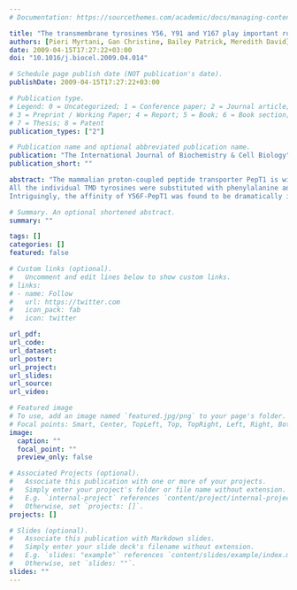 ```yaml
---
# Documentation: https://sourcethemes.com/academic/docs/managing-content/

title: "The transmembrane tyrosines Y56, Y91 and Y167 play important roles in determining the affinity and transport rate of the rabbit proton-coupled peptide transporter PepT1"
authors: [Pieri Myrtani, Gan Christine, Bailey Patrick, Meredith David]
date: 2009-04-15T17:27:22+03:00
doi: "10.1016/j.biocel.2009.04.014"

# Schedule page publish date (NOT publication's date).
publishDate: 2009-04-15T17:27:22+03:00

# Publication type.
# Legend: 0 = Uncategorized; 1 = Conference paper; 2 = Journal article;
# 3 = Preprint / Working Paper; 4 = Report; 5 = Book; 6 = Book section;
# 7 = Thesis; 8 = Patent
publication_types: ["2"]

# Publication name and optional abbreviated publication name.
publication: "The International Journal of Biochemistry & Cell Biology"
publication_short: ""

abstract: "The mammalian proton-coupled peptide transporter PepT1 is widely accepted as the major route of uptake for dietary nitrogen, as well as being responsible for the oral absorption of a number of classes of drugs, including 􏰐-lactam antibiotics and angiotensin-converting enzyme (ACE) inhibitors. Using site- directed mutagenesis and zero-trans transport assays, we investigated the role of conserved tyrosines in the transmembrane domains (TMDs) of rabbit PepT1 as predicted by hydropathy plots.
All the individual TMD tyrosines were substituted with phenylalanine and shown to retain the ability to traffic to the plasma membrane of Xenopus laevis oocytes. These single substitutions of TMD tyrosines by phenylalanine residues did not affect the proton dependence of peptide uptake, with all retaining wild- type PepT1-like pH dependence. Individual mutations of four of the nine TMD residue tyrosines (Y64, Y287, Y345 and Y587) were without measurable effect on PepT1 function, whereas the other five (Y12, Y56, Y91, Y167 and Y345) were shown to result in altered transport function compared to the wild-type PepT1.
Intriguingly, the affinity of Y56F-PepT1 was found to be dramatically increased (approximately 100- fold) in comparison to that of the wild-type rabbit PepT1. Y91 mutations also affected the substrate affinity of the transporter, which increased in line with the hydrophilicity of the substituted amino acid (F > Y > Q > R). Y167 was demonstrated to play a pivotal role in rabbit PepT1 function since Y167F, Y167R and Y167Q demonstrated very little transport function. These results are discussed with regard to a proposed mechanism for PepT1 substrate binding."

# Summary. An optional shortened abstract.
summary: ""

tags: []
categories: []
featured: false

# Custom links (optional).
#   Uncomment and edit lines below to show custom links.
# links:
# - name: Follow
#   url: https://twitter.com
#   icon_pack: fab
#   icon: twitter

url_pdf:
url_code:
url_dataset:
url_poster:
url_project:
url_slides:
url_source:
url_video:

# Featured image
# To use, add an image named `featured.jpg/png` to your page's folder. 
# Focal points: Smart, Center, TopLeft, Top, TopRight, Left, Right, BottomLeft, Bottom, BottomRight.
image:
  caption: ""
  focal_point: ""
  preview_only: false

# Associated Projects (optional).
#   Associate this publication with one or more of your projects.
#   Simply enter your project's folder or file name without extension.
#   E.g. `internal-project` references `content/project/internal-project/index.md`.
#   Otherwise, set `projects: []`.
projects: []

# Slides (optional).
#   Associate this publication with Markdown slides.
#   Simply enter your slide deck's filename without extension.
#   E.g. `slides: "example"` references `content/slides/example/index.md`.
#   Otherwise, set `slides: ""`.
slides: ""
---
```

